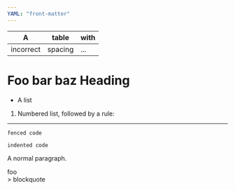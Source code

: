 ```yaml
---
YAML: "front-matter"
---
```

| A         | table   | with |
| --------- | ------- | ---- |
| incorrect | spacing | ...  |
Foo bar baz
Heading
===
*   A list
1.  Numbered list, followed by a rule:
---
```text
fenced code
```
    indented code
A normal paragraph.
<div>foo</div>
> blockquote
